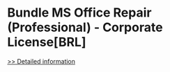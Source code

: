 # Bundle MS Office Repair (Professional) - Corporate License[BRL]
[>> Detailed information](https://secure.element5.com/esales/product.html?productid=300384682&affiliateid=200057808)